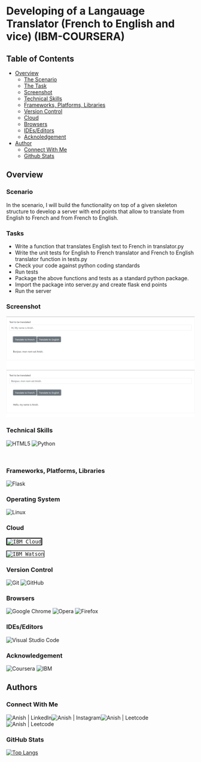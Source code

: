# Developing of a Langauage Translator (French to English and vice) (IBM-COURSERA)

## Table of Contents

- [Overview](#overview)
  - [The Scenario](#scenario)
  - [The Task](#tasks)
  - [Screenshot](#screenshot)
  - [Technical Skills](#technical-skills)
  - [Frameworks, Platforms, Libraries](#frameworks,-platforms,-libraries)
  - [Version Control](#version-control)
  - [Cloud](#cloud)
  - [Browsers](#browsers)
  - [IDEs/Editors](#ides/editors)
  - [Acknoledgement](#Acknowledgement)
- [Author](#author)
  - [Connect With Me](#connect-with-me)
  - [Github Stats](#github-stats)

## Overview

### Scenario

In the scenario, I will build the functionality on top of a given skeleton structure to develop a server with end points that allow to translate from English to French and from French to English.

### Tasks

- Write a function that translates English text to French in translator.py
- Write the unit tests for English to French translator and French to English translator function in tests.py
- Check your code against python coding standards
- Run tests
- Package the above functions and tests as a standard python package.
- Import the package into server.py and create flask end points
- Run the server

### Screenshot

![Dekstop Design preview for English to French Translation](./Screenshots/E2F.png)
![Dekstop Design preview for French to English](./Screenshots/F2E.png)

### Technical Skills

![HTML5](https://img.shields.io/badge/html5-%23E34F26.svg?style=for-the-badge&logo=html5&logoColor=white)
![Python](https://img.shields.io/badge/python-3670A0?style=for-the-badge&logo=python&logoColor=ffdd54)

</br>

### Frameworks, Platforms, Libraries

![Flask](https://img.shields.io/badge/flask-%23000.svg?style=for-the-badge&logo=flask&logoColor=white)
</br>

### Operating System

![Linux](https://img.shields.io/badge/Linux-FCC624?style=for-the-badge&logo=linux&logoColor=black)
</br>

### Cloud

<kbd><img style="border:2px solid black" src="https://iam.cloud.ibm.com/ui/ibm-cloud.svg" alt="IBM Cloud" width="150" height="30"></kbd>

<kbd><img style="border:1px solid black" src="https://media.xconomy.com/wordpress/wp-content/images/2020/02/20103203/IBM-Watson-logo11.png" alt="IBM Watson" width="110" height="35"></kbd>

### Version Control

![Git](https://img.shields.io/badge/git-%23F05033.svg?style=for-the-badge&logo=git&logoColor=white)
![GitHub](https://img.shields.io/badge/github-%23121011.svg?style=for-the-badge&logo=github&logoColor=white)

### Browsers

![Google Chrome](https://img.shields.io/badge/Google%20Chrome-4285F4?style=for-the-badge&logo=GoogleChrome&logoColor=white)
![Opera](https://img.shields.io/badge/Opera-FF1B2D?style=for-the-badge&logo=Opera&logoColor=white)
![Firefox](https://img.shields.io/badge/Firefox-FF7139?style=for-the-badge&logo=Firefox-Browser&logoColor=white)
</br>

### IDEs/Editors

![Visual Studio Code](https://img.shields.io/badge/Visual%20Studio%20Code-0078d7.svg?style=for-the-badge&logo=visual-studio-code&logoColor=white)
</br>

### Acknowledgement

![Coursera](https://img.shields.io/badge/Coursera-%230056D2.svg?style=for-the-badge&logo=Coursera&logoColor=white)
![IBM](https://a11ybadges.com/badge?logo=ibm)

## Authors

### Connect With Me

<a href="https://www.linkedin.com/in/anish-kumar-mohanty-68a019216/"><img align="left" src="https://img.shields.io/badge/LinkedIn-0077B5?style=for-the-badge&logo=linkedin&logoColor=white" alt="Anish | LinkedIn"/></a>
<a href="https://www.instagram.com/in/anish.mohanty_/"><img align="left" src="https://img.shields.io/badge/Instagram-E4405F?style=for-the-badge&logo=instagram&logoColor=white" alt="Anish | Instagram"/></a>
<a href="https://leetcode.com/anish101/"><img align="left" src="https://img.shields.io/badge/LeetCode-000000?style=for-the-badge&logo=LeetCode&logoColor=#d16c06labelColor=black&color=%23ffa116&label=Solved&query=solvedOverTotal&url=https%3A%2F%2Fleetcode-badge.vercel.app%2Fapi%2Fusers%2Fanish101&logo=leetcode&logoColor=yellow" alt="Anish | Leetcode"/></a>
<a href="https://www.hackerrank.com/anishmohanty101"><img align="left" src="https://img.shields.io/badge/-Hackerrank-2EC866?style=for-the-badge&logo=HackerRank&logoColor=white" alt="Anish | Leetcode"/></a>
</br>
</br>

### GitHub Stats

[![Top Langs](https://github-readme-stats.vercel.app/api/top-langs/?username=Anish010)](https://github.com/anish101)
